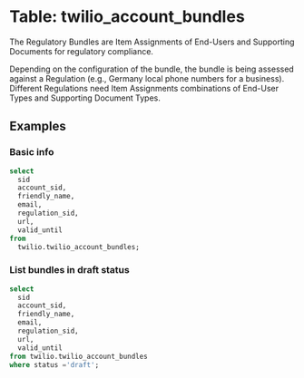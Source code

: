 # Table: twilio_account_bundles

The Regulatory Bundles are Item Assignments of End-Users and Supporting Documents for regulatory compliance.

Depending on the configuration of the bundle, the bundle is being assessed against a Regulation (e.g., Germany local phone numbers for a business). Different Regulations need Item Assignments combinations of End-User Types and Supporting Document Types.

## Examples

### Basic info

```sql
select 
  sid
  account_sid, 
  friendly_name, 
  email, 
  regulation_sid, 
  url, 
  valid_until 
from 
  twilio.twilio_account_bundles;
```

### List bundles in draft status

```sql
select 
  sid
  account_sid, 
  friendly_name, 
  email, 
  regulation_sid, 
  url, 
  valid_until 
from twilio.twilio_account_bundles 
where status ='draft';
```
